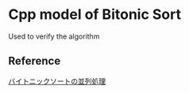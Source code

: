 # Cpp model of Bitonic Sort
Used to verify the algorithm

## Reference
[バイトニックソートの並列処理](https://shobomaru.wordpress.com/2012/11/27/parallel-processing-of-bitonic-sort/)
